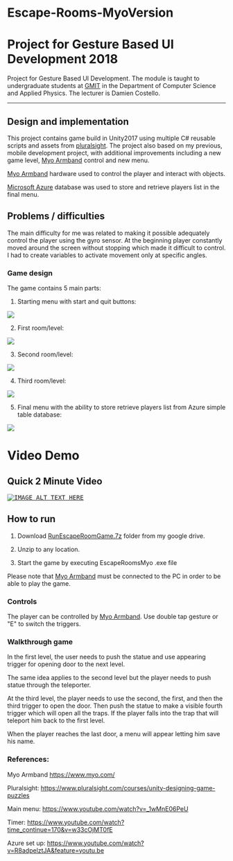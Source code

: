 # Escape-Rooms-MyoVersion

# Project for Gesture Based UI Development 2018
Project for Gesture Based UI Development.
The module is taught to undergraduate students at [GMIT](http://www.gmit.ie) in the Department of Computer Science and Applied Physics.
The lecturer is Damien Costello.

---


## Design and implementation
This project contains game build in Unity2017 using multiple C# reusable scripts and assets from [pluralsight](https://app.pluralsight.com). The project also based on my previous, mobile development project, with additional improvements including a new game level, [Myo Armband](https://www.myo.com/) control and new menu.

[Myo Armband](https://www.myo.com/) hardware used to control the player and interact with objects. 

[Microsoft Azure](https://azure.microsoft.com) database was used to store and retrieve players list in the final menu.

## Problems / difficulties

The main difficulty for me was related to making it possible adequately control the player using the gyro sensor. At the beginning player constantly moved around the screen without stopping which made it difficult to control. I had to create variables to activate movement only at specific angles.

### Game design

The game contains 5 main parts:
1. Starting menu with start and quit buttons:

![](https://i.imgur.com/gdBEOcB.jpg)

2. First room/level:

![](https://i.imgur.com/tkMsf0W.png)

3. Second room/level:

![](https://i.imgur.com/xEbO0bX.jpg?1.jpg)

4. Third room/level:

![](https://i.imgur.com/W9qqv8e.png)

5. Final menu with the ability to store retrieve players list from Azure simple table database:

![](https://i.imgur.com/LJO9MXB.png)

# Video Demo<a name = "demo"></a>

## Quick 2 Minute Video
<kbd>[![IMAGE ALT TEXT HERE](https://image.ibb.co/jLv6Mx/MyoVideo.png)](https://youtu.be/0z4STHLcCFY)</kbd>

## How to run

1. Download [RunEscapeRoomGame.7z](https://drive.google.com/file/d/11WEoYJ6ik2Fi4emEQUw1gm3jZSJ8_mZn/view?usp=sharing) folder from my google drive.

2. Unzip to any location.

3. Start the game by executing EscapeRoomsMyo .exe file

Please note that [Myo Armband](https://www.myo.com/) must be connected to the PC in order to be able to play the game.

### Controls

The player can be controlled by [Myo Armband](https://www.myo.com/). Use double tap gesture or "E" to switch the triggers.
### Walkthrough game

In the first level, the user needs to push the statue and use appearing trigger for opening door to the next level.

The same idea applies to the second level but the player needs to push statue through the teleporter.

At the third level, the player needs to use the second, the first, and then the third trigger to open the door. Then push the statue to make a visible fourth trigger which will open all the traps. If the player falls into the trap that will teleport him back to the first level.

When the player reaches the last door, a menu will appear letting him save his name.

### References:

Myo Armband https://www.myo.com/

Pluralsight: https://www.pluralsight.com/courses/unity-designing-game-puzzles

Main menu: https://www.youtube.com/watch?v=_1wMnE06PeU

Timer: https://www.youtube.com/watch?time_continue=170&v=w33cOjMT0fE

Azure set up: https://www.youtube.com/watch?v=R8adpelztJA&feature=youtu.be
